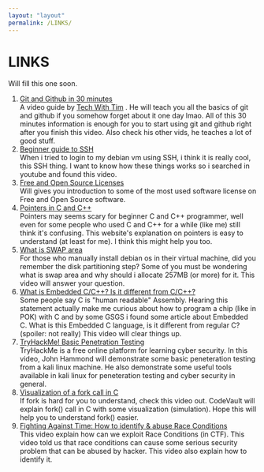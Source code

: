```yaml
---
layout: "layout"
permalink: /LINKS/
---
```


# LINKS

Will fill this one soon.

1. [Git and Github in 30 minutes](https://www.youtube.com/watch?v=jG4Vs81kMlc)<br>
A video guide by [Tech With Tim](https://www.youtube.com/channel/UC4JX40jDee_tINbkjycV4Sg)
. He will teach you all the basics of git and github if you somehow forget about it
one day lmao. All of this 30 minutes information is enough for you to start using
git and github right after you finish this video. Also check his other vids,
he teaches a lot of good stuff.
2. [Beginner guide to SSH](https://youtu.be/qWKK_PNHnnA)<br>
When i tried to login to my debian vm using SSH, i think it is really cool,
this SSH thing. I want to know how these things works so i searched in youtube
and found this video.
3. [Free and Open Source Licenses](https://youtu.be/Q4GYrcca12c)<br>
Will gives you introduction to some of the most used software license on Free and
Open Source software.
4. [Pointers in C and C++](https://www.geeksforgeeks.org/pointers-in-c-and-c-set-1-introduction-arithmetic-and-array/)<br>
Pointers may seems scary for beginner C and C++ programmer, well even for some people who
used C and C++ for a while (like me) still think it's confusing. This website's explanation
on pointers is easy to understand (at least for me). I think this might help you too.
5. [What is SWAP area](https://www.youtube.com/watch?v=0mgefj9ibRE)<br>
For those who manually install debian os in their virtual machine, did you remember the
disk partitioning step? Some of you must be wondering what is swap area and why
should i allocate 257MB (or more) for it. This video will answer your question. 
6. [What is Embedded C/C++? Is it different from C/C++?](https://www.youtube.com/watch?v=KQBBWvY-s0o)<br>
Some people say C is "human readable" Assembly. Hearing this statement actually make me curious about how
to program a chip (like in POK) with C and by some GSGS i found some article about Embedded C. What is this Embedded C language, is it different from regular C? (spoiler: not really) This video will clear
things up.
7. [TryHackMe! Basic Penetration Testing](https://youtu.be/xl2Xx5YOKcI)<br>
TryHackMe is a free online platform for learning cyber security. In this video, John Hammond
will demonstrate some basic peneteration testing from a kali linux machine. He also demonstrate
some useful tools available in kali linux for peneteration testing and cyber security in
general.
8. [Visualization of a fork call in C](https://youtu.be/QD9YKSg3wCc)<br>
If fork is hard for you to understand, check this video out. CodeVault will explain fork() call in C with some visualization (simulation). Hope this will help you to understand fork() easier.
9. [Fighting Against Time: How to identify & abuse Race Conditions](https://youtu.be/bhHvT788juk)<br>
This video explain how can we exploit Race Conditions (in CTF). This video told us that race conditions can cause some serious security problem that can be abused by hacker. This video also explain how to identify it.